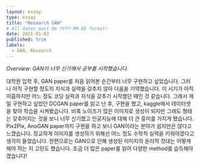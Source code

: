 ```yaml
---
layout: essay
type: essay
title: "Research GAN"
# All dates must be YYYY-MM-DD format!
date: 2021-01-03
published: true
labels:
  - GAN, Research
---
```



*Overview: GAN이 너무 신기해서 공부를 시작했습니다.*

대학원 입학 후, GAN paper를 처음 읽어본 순간부터 너무 구현하고 싶었습니다.
그러나 아직 구현할 정도의 지식과 실력을 갖추지 않아 다음을 기약했습니다.
이 시기가 아직 미흡하지만 어느 정도 코딩 실력과 지식을 갖추기 시작했던 때인 것 같습니다.
그래서 제일 구현하고 싶었던 DCGAN paper를 읽고 난 후, 구현을 했고, kaggle에서 데이터셋을 찾아 학습을 시켜봤습니다.
비록 노이즈가 많은 이미지로 생성이 되지만 그래도 형태는 갖추어지는 것을 보니 너무 신기했고 인공지능에 대해 더 큰 흥미를 가지게 됐습니다.
Pix2Pix, AnoGAN paper까지 구현을 하고 보니 GAN이라는 분야가 쉽지만은 않다고 느꼈습니다.
정교하게 이미지를 생성하기 위해선 어느 정도 수학적 실력을 키워야겠다고 생각이 들었습니다.
한편으로는 GAN으로 인해 생성된 이미지의 윤리적 잣대는 어떻게 해야 하는 지 고민도 했습니다.
조금 더 많은 paper를 읽어 다양한 method를 습득해야겠습니다!
